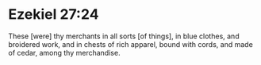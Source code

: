 # Ezekiel 27:24

These [were] thy merchants in all sorts [of things], in blue clothes, and broidered work, and in chests of rich apparel, bound with cords, and made of cedar, among thy merchandise.